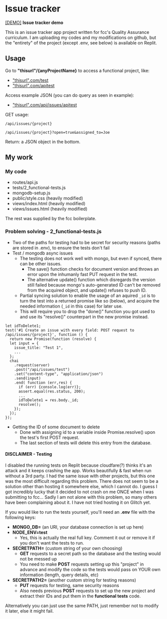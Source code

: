# Issue tracker

[[DEMO]](https://replit.com/@d-0-t/Issue-Tracker?v=1) **Issue tracker demo**

This is an issue tracker app project written for fcc's Quality Assurance curriculum. I am uploading my codes and my modifications on github, but the "entirety" of the project (except .env, see below) is available on Replit.

## Usage

Go to **"thisurl"/{anyProjectName}** to access a functional project, like:  
- ["thisurl".com/test](https://issue-tracker.d-0-t.repl.co/test)
- ["thisurl".com/apitest](https://issue-tracker.d-0-t.repl.co/apitest)

Access example JSON (you can do query as seen in example):
- ["thisurl".com/api/issues/apitest](https://issue-tracker.d-0-t.repl.co/api/issues/apitest)

GET usage:

    /api/issues/{project}

    /api/issues/{project}?open=true&assigned_to=Joe


Return: a JSON object in the bottom.

## My work
### My code
- routes/api.js
- tests/2_functional-tests.js
- mongodb-setup.js
- public/style.css (heavily modified)
- views/index.html (heavily modified)
- views/issues.html (heavily modified)

The rest was supplied by the fcc boilerplate.

### Problem solving - 2_functional-tests.js
- Two of the paths for testing had to be secret for security reasons (paths are stored in .env), to ensure the tests don't fail
- Test / mongodb async issues
  - The testing does not work well with mongo, but even if synced, there can be other issues.
    - The save() function checks for document version and throws an error upon the inhumanly fast PUT request in the test.
    - The alternative update() function which disregards the version still failed because mongo's auto-generated ID can't be removed from the acquired object, and update() refuses to push ID.
  - Partial syncing solution to enable the usage of an aquired `_id` is to turn the test into a returned promise like so (below), and acquire the needed information (`_id` in this case) for later use.
  - This will require you to drop the "done()" function you got used to and use its "resolve()" counterpart in the new promise instead.
```
let idToDelete1;
test('#1 Create an issue with every field: POST request to /api/issues/{project}', function () {
  return new Promise(function (resolve) {
  let input = {
	issue_title: "Test 1",
	...
  };
  chai
	.request(server)
	.post("/api/issues/test")
	.set("content-type", "application/json")
	.send(input)
	.end( function (err,res) {
	  if (err) {console.log(err)};
	  assert.equal(res.status, 200);
      ...
	  idToDelete1 = res.body._id;
	  resolve();
	});
  });
});
```
- Getting the ID of some document to delete
  - Done with assigning id to a variable inside Promise.resolve() upon the test's first POST request.
  - The last section of tests will delete this entry from the database.

#### DISCLAIMER - Testing

I disabled the running tests on Replit because cloudfare(?) thinks it's an attack and it keeps crashing the app. Works beautifully & fast when run without a 3rd party. I had the same issue with other projects, but this one was the most difficult regarding this problem. There does not seem to be a solution other than hosting it somewhere else, which I cannot do. I guess I got incredibly lucky that it decided to not crash on me ONCE when I was submitting to fcc... Sadly I am not alone with this problem, so many others have been complaining about it. I have not tried hosting it on Glitch yet.

If you would like to run the tests yourself, you'll need an **.env** file with the following keys:
- **MONGO_DB=** (an URI, your database connection is set up here)
- **NODE_ENV=test**
  - Yes, this is actually the real full key. Comment it out or remove it if you don't want the tests to run.
- **SECRETPATH=** (custom string of your own choosing)
  - **GET** requests to a secret path so the database and the testing would not be messed up
  - You need to make **POST** requests setting up this "project" in advance and modify the code so the tests would pass on YOUR own information (length, query details, etc) 
- **SECRETPATH2=** (another custom string for testing reasons)
  - **PUT** requests for testing, same security reasons
  - Also needs previous **POST** requests to set up the new project and extract their IDs and put them in the **functional tests** code.

Alternatively you can just use the same PATH, just remember not to modify it later, else it might fail.
